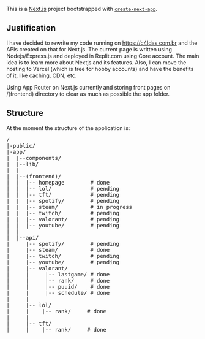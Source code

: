 This is a [Next.js](https://nextjs.org/) project bootstrapped with [`create-next-app`](https://github.com/vercel/next.js/tree/canary/packages/create-next-app).

<h2> Justification</h2>

I have decided to rewrite my code running on https://c4ldas.com.br and the APIs created on that for Next.js. The current page is written using Nodejs/Express.js and deployed in Replit.com using Core account.
The main idea is to learn more about Nextjs and its features. Also, I can move the hosting to Vercel (which is free for hobby accounts) and have the benefits of it, like caching, CDN, etc.

Using App Router on Next.js currently and storing front pages on /(frontend) directory to clear as much as possible the app folder.



<h2> Structure </h2>

At the moment the structure of the application is:

<pre>
/
|-public/
|-app/
|  |--components/  
|  |--lib/   
|  |
|  |--(frontend)/    
|  |  |-- homepage        # done
|  |  |-- lol/            # pending
|  |  |-- tft/            # pending
|  |  |-- spotify/        # pending
|  |  |-- steam/          # in progress
|  |  |-- twitch/         # pending
|  |  |-- valorant/       # pending
|  |  |-- youtube/        # pending
|  |  
|  |--api/
|     |-- spotify/        # pending
|     |-- steam/          # done
|     |-- twitch/         # pending
|     |-- youtube/        # pending
|     |-- valorant/       
|     |     |-- lastgame/ # done
|     |     |-- rank/     # done
|     |     |-- puuid/    # done
|     |     |-- schedule/ # done
|     |     
|     |-- lol/
|     |    |-- rank/     # done
|     |     
|     |-- tft/
|     |    |-- rank/     # done
</pre>